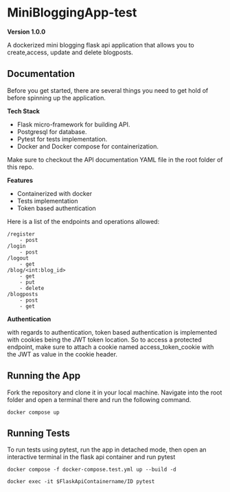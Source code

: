 # MiniBloggingApp-test

**Version 1.0.0**

A dockerized mini blogging flask api application that allows you to create,access, update and delete blogposts.

## Documentation

Before you get started, there are several things you need to get hold of before spinning up the application.

**Tech Stack**

- Flask micro-framework for building API.
- Postgresql for database.
- Pytest for tests implementation.
- Docker and Docker compose for containerization.

Make sure to checkout the API documentation YAML file in the root folder of this repo.

**Features**

- Containerized with docker
- Tests implementation
- Token based authentication

Here is a list of the endpoints and operations allowed:

```
/register
    - post
/login
    - post
/logout
    - get
/blog/<int:blog_id>
    - get
    - put
    - delete
/blogposts
    - post
    - get

```

**Authentication**

with regards to authentication, token based authentication is implemented with cookies being the JWT token location. So to access a protected endpoint, make sure to attach a cookie named access_token_cookie with the JWT as value in the cookie header.

## Running the App

Fork the repository and clone it in your local machine. Navigate into the root folder and open a terminal there and run the following command.

```
docker compose up

```

## Running Tests

To run tests using pytest, run the app in detached mode, then open an interactive terminal in the flask api container and run pytest

```
docker compose -f docker-compose.test.yml up --build -d

docker exec -it $FlaskApiContainername/ID pytest

```
